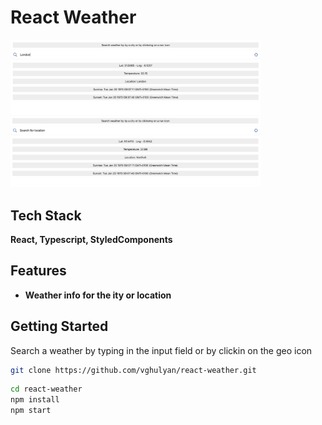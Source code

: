 # React Weather

<img src="public/byCity.png" alt="By City" title="Weather by City" width="400">
<img src="public/byGeoIcon.png" alt="By GeoPosition" title="Weather Info by GeoPosition" width="400">

## Tech Stack

**React, Typescript, StyledComponents**

## Features

- **Weather info for the ity or location**

## Getting Started

Search a weather by typing in the input field or by clickin on the geo icon

```bash
git clone https://github.com/vghulyan/react-weather.git
```

```bash
cd react-weather
npm install
npm start
```
